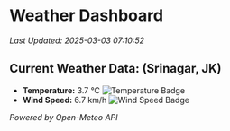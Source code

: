
# Weather Dashboard

_Last Updated: 2025-03-03 07:10:52_

## Current Weather Data: (Srinagar, JK)
- **Temperature:** 3.7 °C ![Temperature Badge](https://img.shields.io/badge/Temperature-Low%20Temp-blue)
- **Wind Speed:** 6.7 km/h ![Wind Speed Badge](https://img.shields.io/badge/Wind%20Speed-Light%20Wind-blue)

*Powered by Open-Meteo API*

